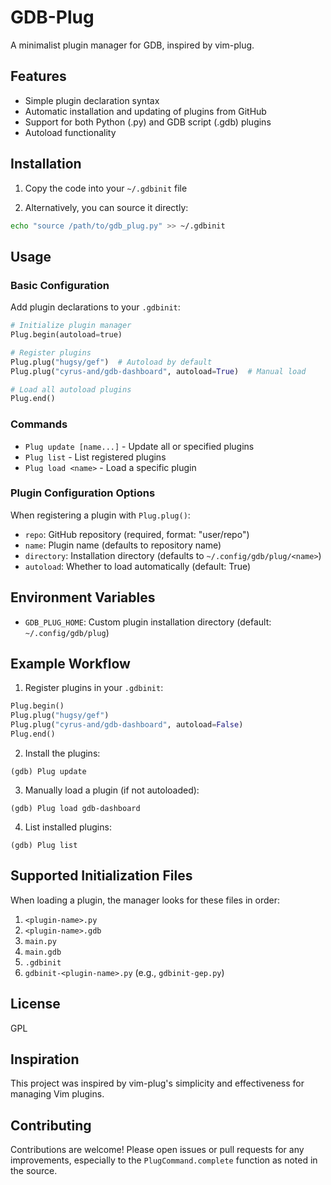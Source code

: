 # GDB-Plug

A minimalist plugin manager for GDB, inspired by vim-plug.

## Features

- Simple plugin declaration syntax
- Automatic installation and updating of plugins from GitHub
- Support for both Python (.py) and GDB script (.gdb) plugins
- Autoload functionality

## Installation

1. Copy the code into your `~/.gdbinit` file

2. Alternatively, you can source it directly:

```bash
echo "source /path/to/gdb_plug.py" >> ~/.gdbinit
```

## Usage

### Basic Configuration

Add plugin declarations to your `.gdbinit`:

```python
# Initialize plugin manager
Plug.begin(autoload=true)

# Register plugins
Plug.plug("hugsy/gef")  # Autoload by default
Plug.plug("cyrus-and/gdb-dashboard", autoload=True)  # Manual load

# Load all autoload plugins
Plug.end()
```

### Commands

- `Plug update [name...]` - Update all or specified plugins
- `Plug list` - List registered plugins
- `Plug load <name>` - Load a specific plugin

### Plugin Configuration Options

When registering a plugin with `Plug.plug()`:

- `repo`: GitHub repository (required, format: "user/repo")
- `name`: Plugin name (defaults to repository name)
- `directory`: Installation directory (defaults to `~/.config/gdb/plug/<name>`)
- `autoload`: Whether to load automatically (default: True)

## Environment Variables

- `GDB_PLUG_HOME`: Custom plugin installation directory (default: `~/.config/gdb/plug`)

## Example Workflow

1. Register plugins in your `.gdbinit`:

```python
Plug.begin()
Plug.plug("hugsy/gef")
Plug.plug("cyrus-and/gdb-dashboard", autoload=False)
Plug.end()
```

2. Install the plugins:

```
(gdb) Plug update
```

3. Manually load a plugin (if not autoloaded):

```
(gdb) Plug load gdb-dashboard
```

4. List installed plugins:

```
(gdb) Plug list
```

## Supported Initialization Files

When loading a plugin, the manager looks for these files in order:

1. `<plugin-name>.py`
2. `<plugin-name>.gdb`
3. `main.py`
4. `main.gdb`
5. `.gdbinit`
6. `gdbinit-<plugin-name>.py` (e.g., `gdbinit-gep.py`)


## License

GPL

## Inspiration

This project was inspired by vim-plug's simplicity and effectiveness for managing Vim plugins.

## Contributing

Contributions are welcome! Please open issues or pull requests for any improvements, especially to the `PlugCommand.complete` function as noted in the source.

